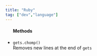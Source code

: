 ```yaml
---
title: "Ruby"
tag: ["dev","language"]
---
```


<div class="card">
    <ul>
        <h4>Methods</h4>
            <li><code>gets.chomp()</code></li>
        <section>Removes new lines at the end of <code>gets</code></section>
    </ul>
</div>